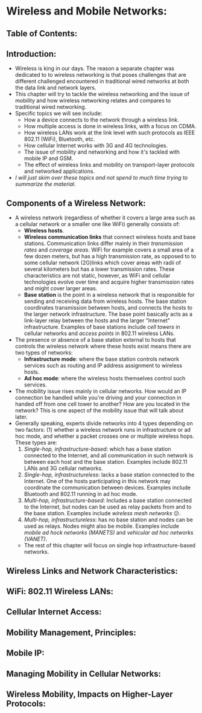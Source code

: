 # Wireless and Mobile Networks:

## Table of Contents:

## Introduction:
- Wireless is king in our days. The reason a separate chapter was dedicated to to wireless networking is that poses challenges that are different challenged encountered in traditional wired networks at both the data link and network layers. 
- This chapter will try to tackle the wireless networking and the issue of mobility and how wireless networking relates and compares to traditional wired networking. 
- Specific topics we will see include:
	- How a device connects to the network through a wireless link.
	- How multiple access is done in wireless links, with a focus on CDMA.
	- How wireless LANs work at the link level with such protocols as IEEE 802.11 (WiFi), Bluetooth, etc.
	- How cellular Internet works with 3G and 4G technologies.
	- The issue of mobility and networking and how it's tackled with mobile IP and GSM.
	- The effect of wireless links and mobility on transport-layer protocols and networked applications. 
- *I will just skim over these topics and not spend to much time trying to summarize the material*.

## Components of a Wireless Network:
- A wireless network (regardless of whether it covers a large area such as a cellular network or a smaller one like WiFi) generally consists of:
	- **Wireless hosts**.
	- **Wireless communication links** that connect wireless hosts and base stations. Communication links differ mainly in their *transmission rates* and *coverage areas*. WiFi for example covers a small area of a few dozen meters, but has a high transmission rate, as opposed to to some cellular network (2G)links which cover areas with radii of several kilometers but has a lower transmission rates. These characteristics are not static, however, as WiFi and cellular technologies evolve over time and acquire higher transmission rates and might cover larger areas. 
	- **Base station** is the point in a wireless network that is responsible for sending and receiving data from wireless hosts. The base station coordinates transmission between hosts, and connects the hosts to the larger network infrastructure. The base point basically acts as a link-layer relay between the hosts and the larger "Internet" infrastructure. Examples of base stations include *cell towers* in cellular networks and *access points* in 802.11 wireless LANs. 
- The presence or absence of a base station external to hosts that controls the wireless network where these hosts exist means there are two types of networks:
	- **Infrastructure mode**: where the base station controls network services such as routing and IP address assignment to wireless hosts.
	- **Ad hoc mode**: where the wireless hosts themselves control such services.
- The mobility issue rises mainly in cellular networks. How would an IP connection be handled while you're driving and your connection in handed off from one cell tower to another? How are you located in the network? This is one aspect of the mobility issue that will talk about later. 
- Generally speaking, experts divide networks into 4 types depending on two factors: (1) whether a wireless network runs in infrastructure or ad hoc mode, and whether a packet crosses one or multiple wireless hops. These types are:
	1. *Single-hop, infrastructure-based*: which has a base station  connected to the Internet, and all communication in such network is between each host and the base station. Examples include 802.11 LANs and 3G cellular networks.
	2. *Single-hop, infrastructureless*: lacks a base station connected to the Internet. One of the hosts participating in this network may coordinate the communication between devices. Examples include Bluetooth and 802.11 running in ad hoc mode.
	3. *Multi-hop, infrastructure-based*: Includes a base station connected to the Internet, but nodes can be used as relay packets from and to the base station. Examples include *wireless mesh networks* :confused:.
	4. *Multi-hop, infrastructureless*: has no base station and nodes can be used as relays. Nodes might also be mobile. Examples include *mobile ad hock networks (MANETS)* and *vehicular ad hoc networks (VANET)*.
	- The rest of this chapter will focus on single hop infrastructure-based networks. 

## Wireless Links and Network Characteristics:
## WiFi: 802.11 Wireless LANs:
## Cellular Internet Access:
## Mobility Management, Principles:
## Mobile IP:
## Managing Mobility in Cellular Networks:
## Wireless Mobility, Impacts on Higher-Layer Protocols: